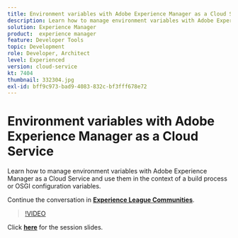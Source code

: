 ```yaml
---
title: Environment variables with Adobe Experience Manager as a Cloud Service
description: Learn how to manage environment variables with Adobe Experience Manager as a Cloud Service and use them in the context of a build process or OSGI configuration variables.
solution: Experience Manager
product:  experience manager
feature: Developer Tools
topic: Development
role: Developer, Architect
level: Experienced
version: cloud-service
kt: 7404
thumbnail: 332304.jpg
exl-id: bff9c973-bad9-4083-832c-bf3fff678e72
---
```

# Environment variables with Adobe Experience Manager as a Cloud Service

Learn how to manage environment variables with Adobe Experience Manager as a Cloud Service and use them in the context of a build process or OSGI configuration variables.

Continue the conversation in **[Experience League Communities](http://adobe.ly/36Yd3v6)**.

>[!VIDEO](https://video.tv.adobe.com/v/332304/?quality=12&learn=on&hidetitle=true)

Click **[here](/help/assets/environment-variables-aemcs.pdf)** for the session slides.
